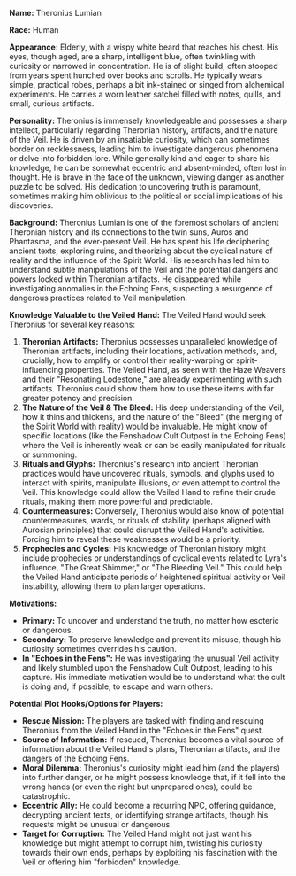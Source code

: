 **Name:** Theronius Lumian

**Race:** Human

**Appearance:** Elderly, with a wispy white beard that reaches his chest. His eyes, though aged, are a sharp, intelligent blue, often twinkling with curiosity or narrowed in concentration. He is of slight build, often stooped from years spent hunched over books and scrolls. He typically wears simple, practical robes, perhaps a bit ink-stained or singed from alchemical experiments. He carries a worn leather satchel filled with notes, quills, and small, curious artifacts.

**Personality:**
Theronius is immensely knowledgeable and possesses a sharp intellect, particularly regarding Theronian history, artifacts, and the nature of the Veil. He is driven by an insatiable curiosity, which can sometimes border on recklessness, leading him to investigate dangerous phenomena or delve into forbidden lore. While generally kind and eager to share his knowledge, he can be somewhat eccentric and absent-minded, often lost in thought. He is brave in the face of the unknown, viewing danger as another puzzle to be solved. His dedication to uncovering truth is paramount, sometimes making him oblivious to the political or social implications of his discoveries.

**Background:**
Theronius Lumian is one of the foremost scholars of ancient Theronian history and its connections to the twin suns, Auros and Phantasma, and the ever-present Veil. He has spent his life deciphering ancient texts, exploring ruins, and theorizing about the cyclical nature of reality and the influence of the Spirit World. His research has led him to understand subtle manipulations of the Veil and the potential dangers and powers locked within Theronian artifacts. He disappeared while investigating anomalies in the Echoing Fens, suspecting a resurgence of dangerous practices related to Veil manipulation.

**Knowledge Valuable to the Veiled Hand:**
The Veiled Hand would seek Theronius for several key reasons:
1.  **Theronian Artifacts:** Theronius possesses unparalleled knowledge of Theronian artifacts, including their locations, activation methods, and, crucially, how to amplify or control their reality-warping or spirit-influencing properties. The Veiled Hand, as seen with the Haze Weavers and their "Resonating Lodestone," are already experimenting with such artifacts. Theronius could show them how to use these items with far greater potency and precision.
2.  **The Nature of the Veil & The Bleed:** His deep understanding of the Veil, how it thins and thickens, and the nature of the "Bleed" (the merging of the Spirit World with reality) would be invaluable. He might know of specific locations (like the Fenshadow Cult Outpost in the Echoing Fens) where the Veil is inherently weak or can be easily manipulated for rituals or summoning.
3.  **Rituals and Glyphs:** Theronius's research into ancient Theronian practices would have uncovered rituals, symbols, and glyphs used to interact with spirits, manipulate illusions, or even attempt to control the Veil. This knowledge could allow the Veiled Hand to refine their crude rituals, making them more powerful and predictable.
4.  **Countermeasures:** Conversely, Theronius would also know of potential countermeasures, wards, or rituals of stability (perhaps aligned with Aurosian principles) that could disrupt the Veiled Hand's activities. Forcing him to reveal these weaknesses would be a priority.
5.  **Prophecies and Cycles:** His knowledge of Theronian history might include prophecies or understandings of cyclical events related to Lyra's influence, "The Great Shimmer," or "The Bleeding Veil." This could help the Veiled Hand anticipate periods of heightened spiritual activity or Veil instability, allowing them to plan larger operations.

**Motivations:**
*   **Primary:** To uncover and understand the truth, no matter how esoteric or dangerous.
*   **Secondary:** To preserve knowledge and prevent its misuse, though his curiosity sometimes overrides his caution.
*   **In "Echoes in the Fens":** He was investigating the unusual Veil activity and likely stumbled upon the Fenshadow Cult Outpost, leading to his capture. His immediate motivation would be to understand what the cult is doing and, if possible, to escape and warn others.

**Potential Plot Hooks/Options for Players:**
*   **Rescue Mission:** The players are tasked with finding and rescuing Theronius from the Veiled Hand in the "Echoes in the Fens" quest.
*   **Source of Information:** If rescued, Theronius becomes a vital source of information about the Veiled Hand's plans, Theronian artifacts, and the dangers of the Echoing Fens.
*   **Moral Dilemma:** Theronius's curiosity might lead him (and the players) into further danger, or he might possess knowledge that, if it fell into the wrong hands (or even the right but unprepared ones), could be catastrophic.
*   **Eccentric Ally:** He could become a recurring NPC, offering guidance, decrypting ancient texts, or identifying strange artifacts, though his requests might be unusual or dangerous.
*   **Target for Corruption:** The Veiled Hand might not just want his knowledge but might attempt to corrupt him, twisting his curiosity towards their own ends, perhaps by exploiting his fascination with the Veil or offering him "forbidden" knowledge.
